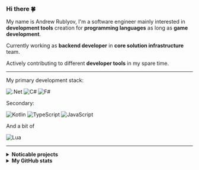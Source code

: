 ### Hi there 🍀

My name is Andrew Rublyov, I'm a software engineer mainly interested in **development tools** creation for **programming languages** as long as **game development**.

Currently working as **backend developer** in **core solution infrastructure** team.

Actively contributing to different **developer tools** in my spare time.

---

My primary development stack:

![.Net](https://img.shields.io/badge/.NET-5C2D91?style=for-the-badge&logo=.net&logoColor=white)
![C#](https://img.shields.io/badge/c%23-%23239120?style=for-the-badge&logoColor=white)
![F#](https://img.shields.io/badge/f%23-5c2d91?style=for-the-badge&logoColor=white)

Secondary:

![Kotlin](https://img.shields.io/badge/kotlin-%230095D5.svg?style=for-the-badge&logo=kotlin&logoColor=white)
![TypeScript](https://img.shields.io/badge/typescript-%23007ACC.svg?style=for-the-badge&logo=typescript&logoColor=white)
![JavaScript](https://img.shields.io/badge/javascript-%23323330.svg?style=for-the-badge&logo=javascript&logoColor=%23F7DF1E)

And a bit of

![Lua](https://img.shields.io/badge/lua-%232C2D72.svg?style=for-the-badge&logo=lua&logoColor=white)

---

<details>
  <summary><b>Noticable projects</b></summary>
  
  <p align="center">
    <a href="https://github.com/seclerp/rider-efcore">
      <img src="https://github-readme-stats.vercel.app/api/pin/?username=seclerp&repo=rider-efcore&theme=tokyonight" />
    </a>
  </p>
</details>

<details>
  <summary><b>My GitHub stats</b></summary>
  
  <p align="center">
    <img src="https://github-readme-stats.vercel.app/api?username=seclerp&show_icons=true&theme=tokyonight" />
  </p>

  <p align="center">
    <img src="https://github-readme-stats.vercel.app/api/top-langs/?username=seclerp&show_icons=true&theme=tokyonight" />
  </p>
</details>


